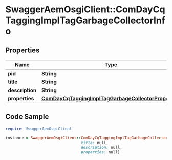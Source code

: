 # SwaggerAemOsgiClient::ComDayCqTaggingImplTagGarbageCollectorInfo

## Properties

Name | Type | Description | Notes
------------ | ------------- | ------------- | -------------
**pid** | **String** |  | [optional] 
**title** | **String** |  | [optional] 
**description** | **String** |  | [optional] 
**properties** | [**ComDayCqTaggingImplTagGarbageCollectorProperties**](ComDayCqTaggingImplTagGarbageCollectorProperties.md) |  | [optional] 

## Code Sample

```ruby
require 'SwaggerAemOsgiClient'

instance = SwaggerAemOsgiClient::ComDayCqTaggingImplTagGarbageCollectorInfo.new(pid: null,
                                 title: null,
                                 description: null,
                                 properties: null)
```


